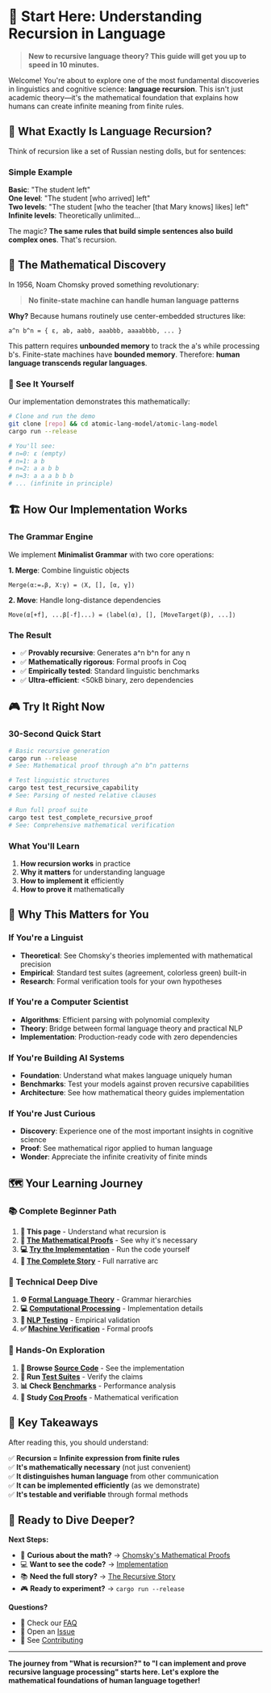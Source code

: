 # 🎯 Start Here: Understanding Recursion in Language

> **New to recursive language theory? This guide will get you up to speed in 10 minutes.**

Welcome! You're about to explore one of the most fundamental discoveries in linguistics and cognitive science: **language recursion**. This isn't just academic theory—it's the mathematical foundation that explains how humans can create infinite meaning from finite rules.

## 🤔 What Exactly Is Language Recursion?

Think of recursion like a set of Russian nesting dolls, but for sentences:

### Simple Example
**Basic**: "The student left"  
**One level**: "The student [who arrived] left"  
**Two levels**: "The student [who the teacher [that Mary knows] likes] left"  
**Infinite levels**: Theoretically unlimited...

The magic? **The same rules that build simple sentences also build complex ones**. That's recursion.

## 🧮 The Mathematical Discovery

In 1956, Noam Chomsky proved something revolutionary:

> **No finite-state machine can handle human language patterns**

**Why?** Because humans routinely use center-embedded structures like:
```
a^n b^n = { ε, ab, aabb, aaabbb, aaaabbbb, ... }
```

This pattern requires **unbounded memory** to track the a's while processing b's. Finite-state machines have **bounded memory**. Therefore: **human language transcends regular languages**.

### 🔬 See It Yourself
Our implementation demonstrates this mathematically:

```bash
# Clone and run the demo
git clone [repo] && cd atomic-lang-model/atomic-lang-model
cargo run --release

# You'll see:
# n=0: ε (empty)
# n=1: a b
# n=2: a a b b  
# n=3: a a a b b b
# ... (infinite in principle)
```

## 🏗️ How Our Implementation Works

### The Grammar Engine
We implement **Minimalist Grammar** with two core operations:

**1. Merge**: Combine linguistic objects
```
Merge(α:=ₓβ, X:γ) = ⟨X, [], [α, γ]⟩
```

**2. Move**: Handle long-distance dependencies  
```
Move(α[+f], ...β[-f]...) = ⟨label(α), [], [MoveTarget(β), ...]⟩
```

### The Result
- ✅ **Provably recursive**: Generates a^n b^n for any n
- ✅ **Mathematically rigorous**: Formal proofs in Coq
- ✅ **Empirically tested**: Standard linguistic benchmarks
- ✅ **Ultra-efficient**: <50kB binary, zero dependencies

## 🎮 Try It Right Now

### 30-Second Quick Start
```bash
# Basic recursive generation
cargo run --release
# See: Mathematical proof through a^n b^n patterns

# Test linguistic structures  
cargo test test_recursive_capability
# See: Parsing of nested relative clauses

# Run full proof suite
cargo test test_complete_recursive_proof  
# See: Comprehensive mathematical verification
```

### What You'll Learn
1. **How recursion works** in practice
2. **Why it matters** for understanding language
3. **How to implement it** efficiently
4. **How to prove it** mathematically

## 🧠 Why This Matters for You

### If You're a Linguist
- **Theoretical**: See Chomsky's theories implemented with mathematical precision
- **Empirical**: Standard test suites (agreement, colorless green) built-in
- **Research**: Formal verification tools for your own hypotheses

### If You're a Computer Scientist  
- **Algorithms**: Efficient parsing with polynomial complexity
- **Theory**: Bridge between formal language theory and practical NLP
- **Implementation**: Production-ready code with zero dependencies

### If You're Building AI Systems
- **Foundation**: Understand what makes language uniquely human
- **Benchmarks**: Test your models against proven recursive capabilities  
- **Architecture**: See how mathematical theory guides implementation

### If You're Just Curious
- **Discovery**: Experience one of the most important insights in cognitive science
- **Proof**: See mathematical rigor applied to human language
- **Wonder**: Appreciate the infinite creativity of finite minds

## 🗺️ Your Learning Journey

### 📚 Complete Beginner Path
1. **🎯 This page** - Understand what recursion is
2. **🧮 [The Mathematical Proofs](chomsky-mathematical-proofs.md)** - See why it's necessary  
3. **💻 [Try the Implementation](../atomic-lang-model/)** - Run the code yourself
4. **📖 [The Complete Story](the-recursive-story.md)** - Full narrative arc

### 🔬 Technical Deep Dive  
1. **⚙️ [Formal Language Theory](formal-language-theory.md)** - Grammar hierarchies
2. **💻 [Computational Processing](computational-processing.md)** - Implementation details
3. **🧪 [NLP Testing](nlp-verification-methods.md)** - Empirical validation
4. **✅ [Machine Verification](machine-verification.md)** - Formal proofs

### 🚀 Hands-On Exploration
1. **📁 Browse [Source Code](../atomic-lang-model/src/lib.rs)** - See the implementation
2. **🧪 Run [Test Suites](../atomic-lang-model/tests/)** - Verify the claims
3. **📊 Check [Benchmarks](../atomic-lang-model/bench/)** - Performance analysis
4. **🔬 Study [Coq Proofs](../atomic-lang-model/Coq/)** - Mathematical verification

## 🎯 Key Takeaways

After reading this, you should understand:

✅ **Recursion = Infinite expression from finite rules**  
✅ **It's mathematically necessary** (not just convenient)  
✅ **It distinguishes human language** from other communication  
✅ **It can be implemented efficiently** (as we demonstrate)  
✅ **It's testable and verifiable** through formal methods  

## 🚀 Ready to Dive Deeper?

**Next Steps:**
- 🧮 **Curious about the math?** → [Chomsky's Mathematical Proofs](chomsky-mathematical-proofs.md)
- 💻 **Want to see the code?** → [Implementation](../atomic-lang-model/)  
- 📚 **Need the full story?** → [The Recursive Story](the-recursive-story.md)
- 🎮 **Ready to experiment?** → `cargo run --release`

**Questions?** 
- 📖 Check our [FAQ](faq.md)
- 💬 Open an [Issue](https://github.com/user/atomic-lang-model/issues)
- 🤝 See [Contributing](contributing.md)

---

**The journey from "What is recursion?" to "I can implement and prove recursive language processing" starts here. Let's explore the mathematical foundations of human language together!**